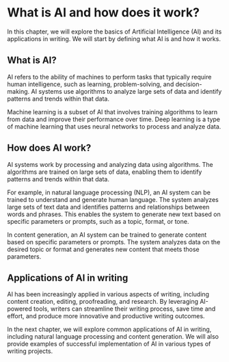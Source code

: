 What is AI and how does it work?
=============================================================================================

In this chapter, we will explore the basics of Artificial Intelligence (AI) and its applications in writing. We will start by defining what AI is and how it works.

What is AI?
-----------

AI refers to the ability of machines to perform tasks that typically require human intelligence, such as learning, problem-solving, and decision-making. AI systems use algorithms to analyze large sets of data and identify patterns and trends within that data.

Machine learning is a subset of AI that involves training algorithms to learn from data and improve their performance over time. Deep learning is a type of machine learning that uses neural networks to process and analyze data.

How does AI work?
-----------------

AI systems work by processing and analyzing data using algorithms. The algorithms are trained on large sets of data, enabling them to identify patterns and trends within that data.

For example, in natural language processing (NLP), an AI system can be trained to understand and generate human language. The system analyzes large sets of text data and identifies patterns and relationships between words and phrases. This enables the system to generate new text based on specific parameters or prompts, such as a topic, format, or tone.

In content generation, an AI system can be trained to generate content based on specific parameters or prompts. The system analyzes data on the desired topic or format and generates new content that meets those parameters.

Applications of AI in writing
-----------------------------

AI has been increasingly applied in various aspects of writing, including content creation, editing, proofreading, and research. By leveraging AI-powered tools, writers can streamline their writing process, save time and effort, and produce more innovative and productive writing outcomes.

In the next chapter, we will explore common applications of AI in writing, including natural language processing and content generation. We will also provide examples of successful implementation of AI in various types of writing projects.

